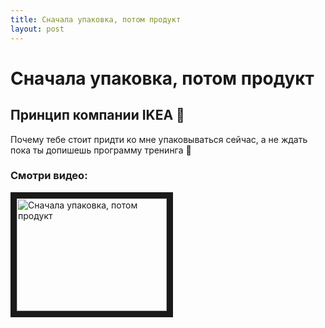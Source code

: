 ```yaml
---
title: Сначала упаковка, потом продукт
layout: post
---
```


# Сначала упаковка, потом продукт

## Принцип компании IKEA 🚪

Почему тебе стоит придти ко мне упаковываться сейчас, а не ждать пока ты допишешь программу тренинга 🤔

### Смотри видео:

<a href="http://www.youtube.com/watch?feature=player_embedded&v=jJKFq23HKNA
" target="_blank"><img src="http://img.youtube.com/vi/jJKFq23HKNA/0.jpg" 
alt="Сначала упаковка, потом продукт" width="240" height="180" border="10" /></a>
